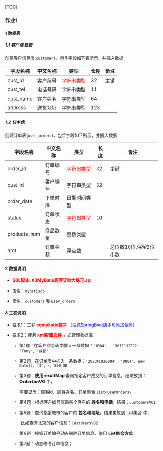 [TOC]

### 作业1

#### 1 数据表

##### 1.1 客户信息表

创建客户信息表 `customers`，包含字段如下表所示，并插入数据

| 字段名称  | 中文名称 | 类型                              | 长度 | 备注 |
| --------- | -------- | --------------------------------- | ---- | ---- |
| cust_id   | 客户编号 | <font color=red>字符串类型</font> | 32   | 主键 |
| cust_tel  | 电话号码 | 字符串类型                        | 11   |      |
| cust_name | 客户姓名 | 字符串类型                        | 64   |      |
| address   | 送货地址 | 字符串类型                        | 128  |      |



##### 1.2 订单表

创建订单表(`user_orders`)，包含字段如下所示，并插入数据

| 字段名称     | 中文名称 | 类型                              | 长度 | 备注                   |
| ------------ | -------- | --------------------------------- | ---- | ---------------------- |
| order_id     | 订单编号 | <font color=red>字符串类型</font> | 32   | 主键                   |
| cust_id      | 客户编号 | 字符串类型                        | 32   |                        |
| order_date   | 下单时间 | 日期时间类型                      |      |                        |
| status       | 订单状态 | <font color=red>字符串类型</font> | 10   |                        |
| products_num | 商品数量 | 整数类型                          |      |                        |
| amt          | 订单金额 | 浮点数                            |      | 总位数10位,保留2位小数 |

#### 2 数据说明

* <font color=red>**SQL脚本: 03MyBatis顾客订单大练习.sql**</font>

* 库名：`mybatisdb`
* 表名：`customers` 和 `user_orders`

#### 3 工程说明

* 要求1：工程 <font color=red>**egmybatis数字**</font> （<font color=blue>注意SpringBoot版本和添加依赖</font>）

* 要求2：使用 <font color=red>**xml配置文件**</font> 方式管理数据库

  * 第1题：在客户信息表中插入一条数据：`'0004', '13811112222', 'Tony', '成都'`

  * 第2题：在订单表中插入一条数据：`'202301020004', '0004', new Date(), '3', 4, 800.88`

  * 第3题：**使用resultMap** 查询指定客户成交的订单信息，结果放到：**OrderListVO** 中，

    需要显示：顾客id、顾客姓名、订单集合 `List<UserOrders>`

  * 第4题：根据客户编号查询某个客户的 **姓名和电话**，结果：`CustomersVO1`

  * 第5题：查询指定城市的客户的 **姓名和地址**，结果集放到 List集合 中，

    ​             比如查询北京的客户信息：`CustomersVO2`

  * 第6题：根据订单编号动态删除订单信息，使用 **List集合方式**

  * 第7题：动态修改订单信息；













